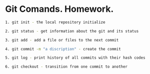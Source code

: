 # Git Comands. Homework.
```sh
1. git init - the local repository initialize
```
```sh
2. git status - get information about the git and its status
```
```sh
3. git add - add a file or files to the next commit
```
```sh
4. git commit -m "a discription" - create the commit
```
```sh
5. git log - print history of all commits with their hash codes
```
```sh
6. git checkout - transition from one commit to another
```